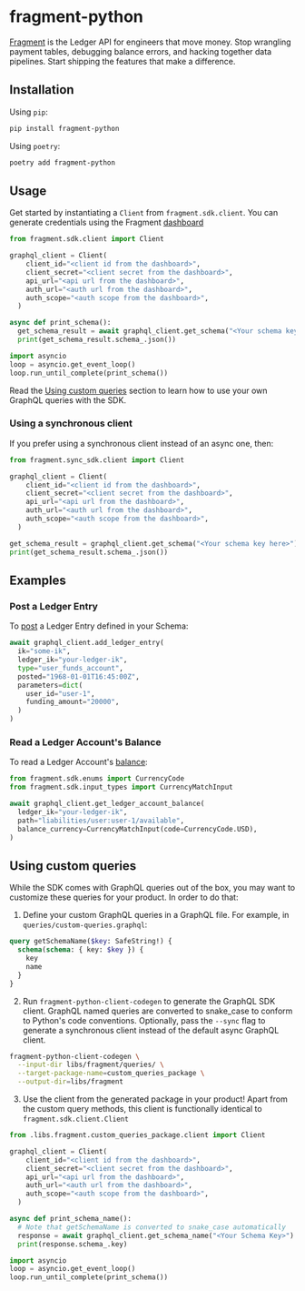 # fragment-python

[Fragment](https://fragment.dev/) is the Ledger API for engineers that move money. Stop wrangling payment tables, debugging balance errors, and hacking together data pipelines. Start shipping the features that make a difference.

## Installation

Using `pip`:

```bash
pip install fragment-python
```

Using `poetry`:

```bash
poetry add fragment-python
```

## Usage

Get started by instantiating a `Client` from `fragment.sdk.client`. You can generate credentials using the Fragment [dashboard](https://dashboard.fragment.dev/go/s/api-clients)

```python
from fragment.sdk.client import Client

graphql_client = Client(
    client_id="<client id from the dashboard>",
    client_secret="<client secret from the dashboard>",
    api_url="<api url from the dashboard>",
    auth_url="<auth url from the dashboard>",
    auth_scope="<auth scope from the dashboard>",
  )

async def print_schema():
  get_schema_result = await graphql_client.get_schema("<Your schema key here>")
  print(get_schema_result.schema_.json())

import asyncio
loop = asyncio.get_event_loop()
loop.run_until_complete(print_schema())
```

Read the [Using custom queries](#using-custom-queries) section to learn how to use your own GraphQL queries with the SDK.

### Using a synchronous client

If you prefer using a synchronous client instead of an async one, then:

```python
from fragment.sync_sdk.client import Client

graphql_client = Client(
    client_id="<client id from the dashboard>",
    client_secret="<client secret from the dashboard>",
    api_url="<api url from the dashboard>",
    auth_url="<auth url from the dashboard>",
    auth_scope="<auth scope from the dashboard>",
  )

get_schema_result = graphql_client.get_schema("<Your schema key here>")
print(get_schema_result.schema_.json())

```

## Examples

### Post a Ledger Entry

To [post](https://fragment.dev/docs#post-ledger-entries-post-to-the-api) a Ledger Entry defined in your Schema:

```python
await graphql_client.add_ledger_entry(
  ik="some-ik",
  ledger_ik="your-ledger-ik",
  type="user_funds_account",
  posted="1968-01-01T16:45:00Z",
  parameters=dict(
    user_id="user-1",
    funding_amount="20000",
  )
)
```

### Read a Ledger Account's Balance

To read a Ledger Account's [balance](https://fragment.dev/docs#read-balances-latest):

```python
from fragment.sdk.enums import CurrencyCode
from fragment.sdk.input_types import CurrencyMatchInput

await graphql_client.get_ledger_account_balance(
  ledger_ik="your-ledger-ik",
  path="liabilities/user:user-1/available",
  balance_currency=CurrencyMatchInput(code=CurrencyCode.USD),
)
```

## Using custom queries

While the SDK comes with GraphQL queries out of the box, you may want to customize these queries for your product. In order to do that:

1. Define your custom GraphQL queries in a GraphQL file. For example, in `queries/custom-queries.graphql`:
```graphql
query getSchemaName($key: SafeString!) {
  schema(schema: { key: $key }) {
    key
    name
  }
}
```
2. Run `fragment-python-client-codegen` to generate the GraphQL SDK client. GraphQL named queries are converted to snake_case to conform to Python's code conventions. Optionally, pass the `--sync` flag to generate a synchronous client instead of the default async GraphQL client.
```bash
fragment-python-client-codegen \
  --input-dir libs/fragment/queries/ \
  --target-package-name=custom_queries_package \
  --output-dir=libs/fragment
```
3. Use the client from the generated package in your product! Apart from the custom query methods, this client is functionally identical to `fragment.sdk.client.Client`

```python
from .libs.fragment.custom_queries_package.client import Client

graphql_client = Client(
    client_id="<client id from the dashboard>",
    client_secret="<client secret from the dashboard>",
    api_url="<api url from the dashboard>",
    auth_url="<auth url from the dashboard>",
    auth_scope="<auth scope from the dashboard>",
  )

async def print_schema_name():
  # Note that getSchemaName is converted to snake_case automatically
  response = await graphql_client.get_schema_name("<Your Schema Key>")
  print(response.schema_.key)

import asyncio
loop = asyncio.get_event_loop()
loop.run_until_complete(print_schema())
```

